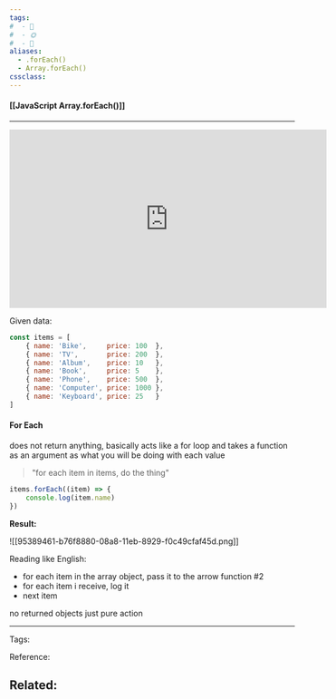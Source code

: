 ```yaml
---
tags:
#  - 🌱️
#  - 🌞️
#  - 🌲️
aliases: 
  - .forEach()
  - Array.forEach()
cssclass: 
---
```


#### [[JavaScript Array.forEach()]]

---

<center>
	<iframe width="560" height="315" src="https://www.youtube.com/embed/R8rmfD9Y5-c" frameborder="0" allow="accelerometer; autoplay; encrypted-media; gyroscope; picture-in-picture" allowfullscreen></iframe>
</center>

Given data:

```javascript
const items = [
    { name: 'Bike',     price: 100  },
    { name: 'TV',       price: 200  },
    { name: 'Album',    price: 10   },
    { name: 'Book',     price: 5    },
    { name: 'Phone',    price: 500  },
    { name: 'Computer', price: 1000 },
    { name: 'Keyboard', price: 25   }
]
```

#### For Each

does not return anything, basically acts like a for loop and takes a function as an argument as what you will be doing with each value

> "for each item in items, do the thing"

```js
items.forEach((item) => {
    console.log(item.name)
})
```

**Result:**

![[95389461-b76f8880-08a8-11eb-8929-f0c49cfaf45d.png]]

Reading like English:

- for each item in the array object, pass it to the arrow function #2 
- for each item i receive, log it
- next item

no returned objects just pure action


---
Tags: 

Reference:

Related:
- 
